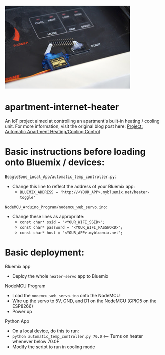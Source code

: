 ![system in action](https://github.com/ckuzma/blog/blob/master/posts/2016/media/heater-control-v1.jpeg?raw=true)
# apartment-internet-heater
An IoT project aimed at controlling an apartment's built-in heating / cooling unit. For more information, visit the original blog post here: [Project: Automatic Apartment Heating/Cooling Control](https://github.com/ckuzma/blog/blob/master/posts/2016/2016-03-08-project-apartment-heating-air.md)

# Basic instructions before loading onto Bluemix / devices:
`BeagleBone_Local_App/automatic_temp_controller.py`:
- Change this line to reflect the address of your Bluemix app:
	* `BLUEMIX_ADDRESS = 'http://<YOUR_APP>.mybluemix.net/heater-toggle'`

`NodeMCU_Arduino_Program/nodemcu_web_servo.ino`:
- Change these lines as appropriate:
	* `const char* ssid = "<YOUR_WIFI_SSID>";`
	* `const char* password = "<YOUR_WIFI_PASSWORD>";`
	* `const char* host = "<YOUR_APP>.mybluemix.net";`

# Basic deployment:
Bluemix app
- Deploy the whole `heater-servo` app to Bluemix

NodeMCU Program
- Load the `nodemcu_web_servo.ino` onto the NodeMCU
- Wire up the servo to 5V, GND, and D1 on the NodeMCU (GPIO5 on the ESP8266)
- Power up

Python App
- On a local device, do this to run:
- `python automatic_temp_controller.py 70.0` <-- Turns on heater whenever below 70.0F
- Modify the script to run in cooling mode
